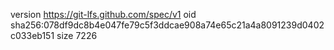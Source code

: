 version https://git-lfs.github.com/spec/v1
oid sha256:078df9dc8b4e047fe79c5f3ddcae908a74e65c21a4a8091239d0402c033eb151
size 7226
